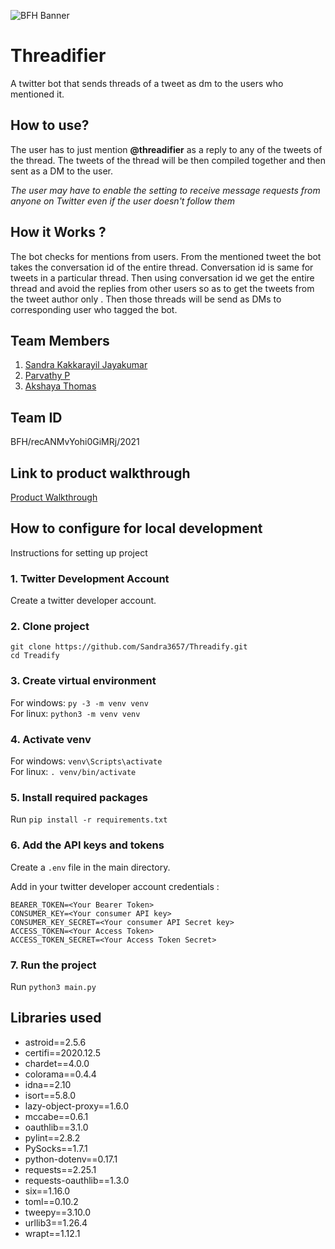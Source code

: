 ![BFH Banner](https://trello-attachments.s3.amazonaws.com/542e9c6316504d5797afbfb9/542e9c6316504d5797afbfc1/39dee8d993841943b5723510ce663233/Frame_19.png)
# Threadifier

A twitter bot that sends threads of a tweet as dm to the users who mentioned it.

## How to use?
The user has to just mention **@threadifier** as a reply to any of the tweets of the thread. The tweets of the thread will be then compiled together and then sent as a DM to the user.

*The user may have to enable the setting to receive message requests from anyone on Twitter even if the user doesn't follow them*

## How it Works ?
The bot checks for mentions from users. From the mentioned tweet the bot takes the conversation id of the entire thread. Conversation id is same for tweets in a particular thread. Then using conversation id we get the entire thread and avoid the replies from other users so as to get the tweets from the tweet author only . Then those threads will be send as DMs to corresponding user who tagged the bot.

## Team Members
1. [Sandra Kakkarayil Jayakumar](https://github.com/Sandra3657)
2. [Parvathy P](https://github.com/parvathyp301)
3. [Akshaya Thomas](https://github.com/akshayathomas2001)

## Team ID
BFH/recANMvYohi0GiMRj/2021

## Link to product walkthrough
[Product Walkthrough](https://www.loom.com/share/78be470fe59c46e193dd672c42740296)

## How to configure for local development
Instructions for setting up project

### 1. Twitter Development Account
Create a twitter developer account.

### 2. Clone project

`git clone https://github.com/Sandra3657/Threadify.git`\
`cd Treadify`

### 3.  Create virtual environment

For windows: `py -3 -m venv venv` \
For linux: `python3 -m venv venv`

### 4.  Activate venv

For windows: `venv\Scripts\activate`\
For linux: `. venv/bin/activate`

### 5.  Install required packages
Run `pip install -r requirements.txt`

### 6. Add the API keys and tokens
Create a `.env` file in the main directory.

Add in your twitter developer account credentials :

```
BEARER_TOKEN=<Your Bearer Token>
CONSUMER_KEY=<Your consumer API key>
CONSUMER_KEY_SECRET=<Your consumer API Secret key>
ACCESS_TOKEN=<Your Access Token>
ACCESS_TOKEN_SECRET=<Your Access Token Secret>
```

### 7. Run the project
Run `python3 main.py`


## Libraries used
- astroid==2.5.6
- certifi==2020.12.5
- chardet==4.0.0
- colorama==0.4.4
- idna==2.10
- isort==5.8.0
- lazy-object-proxy==1.6.0
- mccabe==0.6.1
- oauthlib==3.1.0
- pylint==2.8.2
- PySocks==1.7.1
- python-dotenv==0.17.1
- requests==2.25.1
- requests-oauthlib==1.3.0
- six==1.16.0
- toml==0.10.2
- tweepy==3.10.0
- urllib3==1.26.4
- wrapt==1.12.1


